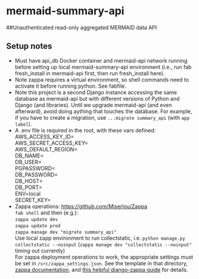 # mermaid-summary-api
##Unauthenticated read-only aggregated MERMAID data API
## Setup notes
- Must have api_db Docker container and mermaid-api network running before setting up local mermaid-summary-api 
environment (i.e., run fab fresh_install in mermaid-api first, then run fresh_install here).
- Note zappa requires a virtual environment, so shell commands need to activate it before running python. See fabfile.
- Note this project is a second Django instance accessing the same database as mermaid-api but with different 
versions of Python and Django (and libraries). Until we upgrade mermaid-api (and even afterward), avoid doing aything
 that touches the database. For example, if you have to create a migration, use `...migrate summary_api` (with `app 
 label`).
 - A .env file is required in the root, with these vars defined:
 AWS_ACCESS_KEY_ID=  
 AWS_SECRET_ACCESS_KEY=  
 AWS_DEFAULT_REGION=  
 DB_NAME=  
 DB_USER=  
 PGPASSWORD=  
 DB_PASSWORD=  
 DB_HOST=  
 DB_PORT=  
 ENV=local  
 SECRET_KEY=  
- Zappa operations: https://github.com/Miserlou/Zappa  
`fab shell` and then (e.g.):  
`zappa update dev`  
`zappa update prod`  
`zappa manage dev "migrate summary_api"`  
Use  local zapp environment to run collectstatic, i.e. `python manage.py collectstatic --noinput`  (`zappa manage dev
 "collectstatic --noinput"` timing out currently)  
For zappa deployment operations to work, the appropriate settings must be set in `/src/zappa_settings.json`. See the 
template in that directory, [zappa documentation](https://github.com/Miserlou/Zappa), and [this helpful django-zappa 
guide](https://romandc.com/zappa-django-guide/) for details. 
